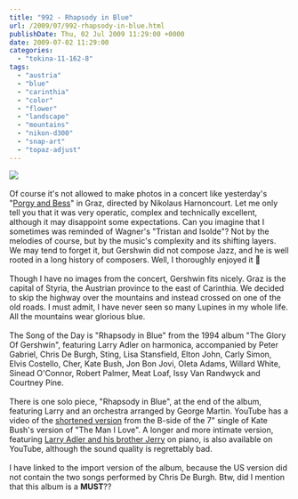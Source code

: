 ```yaml
---
title: "992 - Rhapsody in Blue"
url: /2009/07/992-rhapsody-in-blue.html
publishDate: Thu, 02 Jul 2009 11:29:00 +0000
date: 2009-07-02 11:29:00
categories: 
  - "tokina-11-162-8"
tags: 
  - "austria"
  - "blue"
  - "carinthia"
  - "color"
  - "flower"
  - "landscape"
  - "mountains"
  - "nikon-d300"
  - "snap-art"
  - "topaz-adjust"
---
```

<a href="https://d25zfm9zpd7gm5.cloudfront.net/1200x1200/2009/20090701_161446_ps.jpg" target="_blank"><img src="https://d25zfm9zpd7gm5.cloudfront.net/0600x0600/2009/20090701_161446_ps.jpg"/></a><br/><br/>Of course it's not allowed to make photos in a concert like yesterday's "<a href="http://www.harnoncourt.info/index_en.php/calendar/appointmentview/771/?RedirectURL=index_en.php/article/articleview/2040/1/5/" target="_blank">Porgy and Bess</a>" in Graz, directed by Nikolaus Harnoncourt. Let me only tell you that it was very operatic, complex and technically excellent, although it may disappoint some expectations. Can you imagine that I sometimes was reminded of Wagner's "Tristan and Isolde"? Not by the melodies of course, but by the music's complexity and its shifting layers. We may tend to forget it, but Gershwin did not compose Jazz, and he is well rooted in a long history of composers. Well, I thoroughly enjoyed it 🙂<br/><br/>Though I have no images from the concert, Gershwin fits nicely. Graz is the capital of Styria, the Austrian province to the east of Carinthia. We decided to skip the highway over the mountains and instead crossed on one of the old roads. I must admit, I have never seen so many Lupines in my whole life. All the mountains wear glorious blue.<br/><br/>The Song of the Day is "Rhapsody in Blue" from the 1994 album "The Glory Of Gershwin", featuring Larry Adler on harmonica, accompanied by Peter Gabriel, Chris De Burgh, Sting, Lisa Stansfield, Elton John, Carly Simon, Elvis Costello, Cher, Kate Bush, Jon Bon Jovi, Oleta Adams, Willard White, Sinead O'Connor, Robert Palmer, Meat Loaf, Issy Van Randwyck and Courtney Pine. <br/><br/> There is one solo piece, "Rhapsody in Blue", at the end of the album, featuring Larry and an orchestra arranged by George Martin. YouTube has a video of the <a href="http://www.youtube.com/watch?v=7uUQ-icbBTY" target="_blank">shortened version</a> from the B-side of the 7" single of Kate Bush's version of "The Man I Love". A longer and more intimate version, featuring <a href="http://www.youtube.com/watch?v=A6ZLpN1sWZs" target="_blank">Larry Adler and his brother Jerry</a> on piano, is also available on YouTube, although the sound quality is regrettably bad.<br/><br/>I have linked to the import version of the album, because the US version did not contain the two songs performed by Chris De Burgh. Btw, did I mention that this album is a <span style="font-weight:bold;">MUST</span>??
